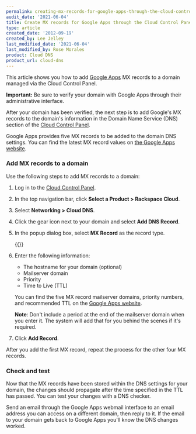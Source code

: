 ```yaml
---
permalink: creating-mx-records-for-google-apps-through-the-cloud-control-panel
audit_date: '2021-06-04'
title: Create MX records for Google Apps through the Cloud Control Panel
type: article
created_date: '2012-09-19'
created_by: Lee Jelley
last_modified_date: '2021-06-04'
last_modified_by: Rose Morales
product: Cloud DNS
product_url: cloud-dns
---
```


This article shows you how to add [Google Apps](https://www.google.com/enterprise/apps/business/pricing.html)
MX records to a domain managed via the Cloud Control Panel.

**Important:** Be sure to verify your domain with Google Apps through their
administrative interface.

After your domain has been verified, the next step is to add Google's MX records
to the domain's information in the Domain Name Service (DNS) section of the
[Cloud Control Panel](https://login.rackspace.com/).

Google Apps provides five MX records to be added to the domain DNS settings. You
can find the latest MX record values on [the Google Apps website](https://support.google.com/a/bin/answer.py?hl=en&answer=174125).

### Add MX records to a domain

Use the following steps to add MX records to a domain:

1. Log in to the [Cloud Control Panel](https://login.rackspace.com/).

2. In the top navigation bar, click **Select a Product > Rackspace Cloud**.

3. Select **Networking > Cloud DNS**.

4. Click the gear icon next to your domain and select **Add DNS Record**.

5. In the popup dialog box, select **MX Record** as the record type.

    {{<image src="addrecord.png" alt="" title="">}}

6. Enter the following information:

    - The hostname for your domain (optional)
    - Mailserver domain
    - Priority
    - Time to Live (TTL)

    You can find the five MX record mailserver domains, priority numbers, and
  recommended TTL on the [Google Apps website](https://support.google.com/a/answer/174125?hl=en).

    **Note**: Don't include a period at the end of the mailserver domain when you
  enter it. The system will add that for you behind the scenes if it's required.

7. Click **Add Record**.

After you add the first MX record, repeat the process for the other four MX
records.

### Check and test

Now that the MX records have been stored within the DNS settings for your
domain, the changes should propagate after the time specified in the TTL has
passed. You can test your changes with a DNS checker.

Send an email through the Google Apps webmail interface to an email address you
can access on a different domain, then reply to it. If the email to your domain
gets back to Google Apps you'll know the DNS changes worked.
